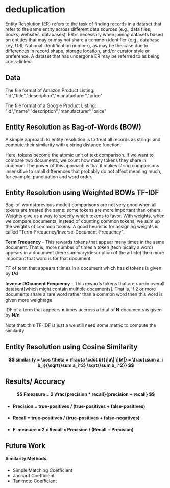 # deduplication


Entity Resolution (ER) refers to the task of finding records in a dataset that refer to the same entity across different data sources (e.g., data files, books, websites, databases). ER is necessary when joining datasets based on entities that may or may not share a common identifier (e.g., database key, URI, National identification number), as may be the case due to differences in record shape, storage location, and/or curator style or preference. A dataset that has undergone ER may be referred to as being cross-linked.


## Data


The file format of Amazon Product Listing:
"id","title","description","manufacturer","price"

The file format of a Google Product Listing:
"id","name","description","manufacturer","price"



## Entity Resolution as Bag-of-Words (BOW)

A simple approach to entity resolution is to treat all records as strings and compute their similarity with a string distance function.

Here, tokens become the atomic unit of text comparison. 
If we want to compare two documents, we count how many tokens they share in common. The power of this approach is that it makes string comparisons insensitive to small differences that probably do not affect meaning much, for example, punctuation and word order.



## Entity Resolution using Weighted BOWs TF-IDF

Bag-of-words(previous model) comparisons are not very good when all tokens are treated the same: some tokens are more important than others.
Weights give us a way to specify which tokens to favor. With weights, when we compare documents, instead of counting common tokens, we sum up the weights of common tokens. A good heuristic for assigning weights is called "Term-Frequency/Inverse-Document-Frequency".


**Term Frequency** -  This rewards tokens that appear many times in the same document.
That is, more number of times a token (techinically a word) appears in a document (here summary/description of the article) then more important that word is for that document

TF of term that appears **t** times in a document which has **d** tokens is given by **t/d**

**Inverse DOcument Frequency** - This rewards tokens that are rare in overall datasent[which might contain multiple documents].
That is, if 2 or more documents share a rare word rather than a common word then this word is given more weightage.

IDF of a term that appears **n** times accross a total of **N** documents is given by **N/n**

Note that: this TF-IDF is just a we still need some metric to compute the similarity

## Entity Resolution using Cosine Similarity

#### $$ similarity = \cos \theta = \frac{a \cdot b}{\|a\| \|b\|} = \frac{\sum a_i b_i}{\sqrt{\sum a_i^2} \sqrt{\sum b_i^2}} $$



## Results/ Accuracy

#### $$ Fmeasure = 2 \frac{precision * recall}{precision + recall} $$

* #### Precision = true-positives / (true-positives + false-positives)
* #### Recall = true-positives / (true-positives + false-negatives)
* #### F-measure = 2 x Recall x Precision / (Recall + Precision)



## Future Work

#### Similarity Methods

* Simple Matching Coefficient
* Jaccard Coefficient
* Tanimoto Coefficient

